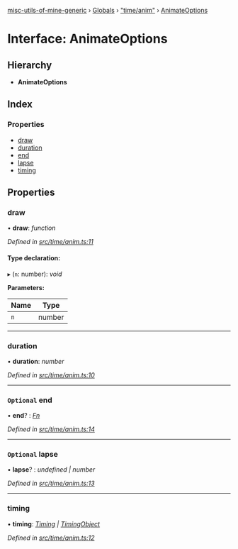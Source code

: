 [misc-utils-of-mine-generic](../README.md) › [Globals](../globals.md) › ["time/anim"](../modules/_time_anim_.md) › [AnimateOptions](_time_anim_.animateoptions.md)

# Interface: AnimateOptions

## Hierarchy

* **AnimateOptions**

## Index

### Properties

* [draw](_time_anim_.animateoptions.md#draw)
* [duration](_time_anim_.animateoptions.md#duration)
* [end](_time_anim_.animateoptions.md#optional-end)
* [lapse](_time_anim_.animateoptions.md#optional-lapse)
* [timing](_time_anim_.animateoptions.md#timing)

## Properties

###  draw

• **draw**: *function*

*Defined in [src/time/anim.ts:11](https://github.com/cancerberoSgx/misc-utils-of-mine/blob/5e76898/misc-utils-of-mine-generic/src/time/anim.ts#L11)*

#### Type declaration:

▸ (`n`: number): *void*

**Parameters:**

Name | Type |
------ | ------ |
`n` | number |

___

###  duration

• **duration**: *number*

*Defined in [src/time/anim.ts:10](https://github.com/cancerberoSgx/misc-utils-of-mine/blob/5e76898/misc-utils-of-mine-generic/src/time/anim.ts#L10)*

___

### `Optional` end

• **end**? : *[Fn](../modules/_type_.md#fn)*

*Defined in [src/time/anim.ts:14](https://github.com/cancerberoSgx/misc-utils-of-mine/blob/5e76898/misc-utils-of-mine-generic/src/time/anim.ts#L14)*

___

### `Optional` lapse

• **lapse**? : *undefined | number*

*Defined in [src/time/anim.ts:13](https://github.com/cancerberoSgx/misc-utils-of-mine/blob/5e76898/misc-utils-of-mine-generic/src/time/anim.ts#L13)*

___

###  timing

• **timing**: *[Timing](../modules/_time_anim_.md#timing) | [TimingObject](../modules/_time_anim_.md#timingobject)*

*Defined in [src/time/anim.ts:12](https://github.com/cancerberoSgx/misc-utils-of-mine/blob/5e76898/misc-utils-of-mine-generic/src/time/anim.ts#L12)*
